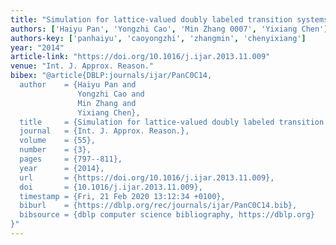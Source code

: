 ```yaml
---
title: "Simulation for lattice-valued doubly labeled transition systems"
authors: ['Haiyu Pan', 'Yongzhi Cao', 'Min Zhang 0007', 'Yixiang Chen']
authors-key: ['panhaiyu', 'caoyongzhi', 'zhangmin', 'chenyixiang']
year: "2014"
article-link: "https://doi.org/10.1016/j.ijar.2013.11.009"
venue: "Int. J. Approx. Reason."
bibex: "@article{DBLP:journals/ijar/PanC0C14,
  author    = {Haiyu Pan and
               Yongzhi Cao and
               Min Zhang and
               Yixiang Chen},
  title     = {Simulation for lattice-valued doubly labeled transition systems},
  journal   = {Int. J. Approx. Reason.},
  volume    = {55},
  number    = {3},
  pages     = {797--811},
  year      = {2014},
  url       = {https://doi.org/10.1016/j.ijar.2013.11.009},
  doi       = {10.1016/j.ijar.2013.11.009},
  timestamp = {Fri, 21 Feb 2020 13:12:34 +0100},
  biburl    = {https://dblp.org/rec/journals/ijar/PanC0C14.bib},
  bibsource = {dblp computer science bibliography, https://dblp.org}
}"
---
```

